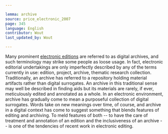 ```yaml
---

lemma: archive
source: price_electronic_2007
page: 345
language: English
contributor: Wout
last_updated_by: Wout

---
```


Many prominent [electronic editions](editionDigital.html) are referred to as digital archives, and such terminology may strike some people as loose usage. In fact, electronic editorial undertakings are only imperfectly described by any of the terms currently in use: edition, project, archive, thematic research collection. Traditionally, an archive has referred to a repository holding material artifacts rather than digital surrogates. An archive in this traditional sense may well be described in finding aids but its materials are rarely, if ever, meticulously edited and annotated as a whole. In an electronic environment, archive has gradually come to mean a purposeful collection of digital surrogates. Words take on new meanings over time, of course, and archive in a digital context has come to suggest something that blends features of editing and archiving. To meld features of both -- to have the care of treatment and annotation of an edition and the inclusiveness of an archive -- is one of the tendencies of recent work in electronic editing.
